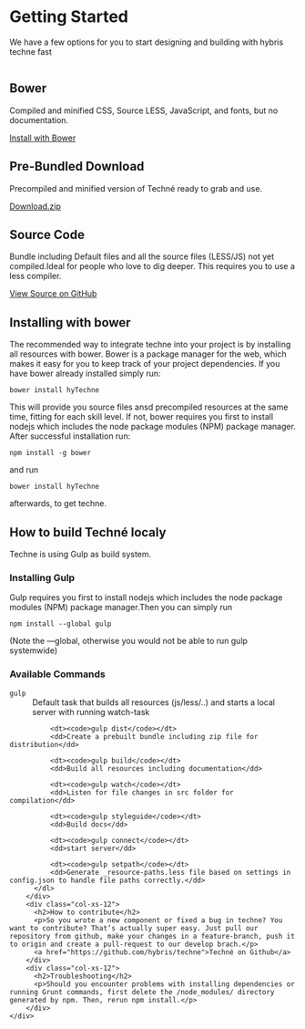 <div class="hyGettingStartedPage container-fluid" >
    <div class="page-header">
        <h1 class="">Getting Started</h1>
        <p class="">We have a few options for you to start designing and building with hybris techne fast</p>
    </div>
    <div class="row">
        <div class="col-xs-12 col-md-6"></div>
    </div>
    <div class="row column definitions">
        <div class="col-xs-12 col-md-4">
          <h2>Bower</h2>
          <p>Compiled and minified CSS, Source LESS,  JavaScript, and fonts, but no documentation.</p>
	        <a class="btn btn-warning" href="https://libraries.io/bower/hyTechne">Install with Bower</a>
        </div>
        <div class="col-xs-12 col-md-4">
          <h2>Pre-Bundled Download</h2>
          <p>Precompiled and minified version of Techné ready to grab and use.</p>
          <a class="btn btn-warning" href="/public/release-archive">Download.zip</a>
        </div>
        <div class="col-xs-12 col-md-4">
        <h2>Source Code</h2>
	        <p>Bundle including Default files and all the source files (LESS/JS) not yet compiled.Ideal for people who love to dig deeper. 
	        This requires you to use a less compiler.</p>
	        <a class="btn btn-warning" href="https://github.com/hybris/techne">View Source on GitHub</a>
        </div>
        <div class="col-xs-12">
          <h2 class="">Installing with bower</h2>
          <p>
            The recommended way to integrate techne into your project is by installing all resources with bower. Bower is a package manager for the web, which makes it easy for you to keep track of your project dependencies. If you have bower already installed simply run:
          </p>
          <code>bower install hyTechne</code>
          <p>  
            This will provide you source files ansd precompiled resources at the same time, fitting for each skill level.
            If not, bower requires you first to install nodejs which includes the node package modules (NPM) package manager. After successful installation run:
          </p>  
          <code>npm install -g bower</code>
          <p>and run</p> 
          <code>bower install hyTechne</code> 
          <p>afterwards, to get techne.</p>
        </div>
        <div class="col-xs-12">
          <h2 class="">How to build Techné localy</h2>
          <p>
            Techne is using Gulp as build system. 
          </p>
          <h3>Installing Gulp</h3>
          <p>
            Gulp requires you first to install nodejs which includes the node package modules (NPM) package manager.Then you can simply run 
          </p>
          <code>npm install --global gulp</code>
          <p>(Note the —global, otherwise you would not be able to run gulp systemwide)</p>
          <h3>Available Commands</h3>
          <dl>
	          <dt><code>gulp</code></dt>
	          <dd>Default task that builds all resources (js/less/..) and starts a local server with running watch-task</dd>
	          
	          <dt><code>gulp dist</code></dt>
	          <dd>Create a prebuilt bundle including zip file for distribution</dd>
	          
	          <dt><code>gulp build</code></dt>
	          <dd>Build all resources including documentation</dd>
	          
	          <dt><code>gulp watch</code></dt>
	          <dd>Listen for file changes in src folder for compilation</dd>
	          
	          <dt><code>gulp styleguide</code></dt>
	          <dd>Build docs</dd>
	          
	          <dt><code>gulp connect</code></dt>
	          <dd>start server</dd>
	          
	          <dt><code>gulp setpath</code></dt>
	          <dd>Generate _resource-paths.less file based on settings in config.json to handle file paths correctly.</dd>
          </dl>
        </div>
        <div class="col-xs-12">
          <h2>How to contribute</h2>
          <p>So you wrote a new component or fixed a bug in techne? You want to contribute? That’s actually super easy. Just pull our repository from github, make your changes in a feature-branch, push it to origin and create a pull-request to our develop brach.</p>
          <a href="https://github.com/hybris/techne">Techné on Github</a>
        </div>
        <div class="col-xs-12">
          <h2>Troubleshooting</h2>
          <p>Should you encounter problems with installing dependencies or running Grunt commands, first delete the /node_modules/ directory generated by npm. Then, rerun npm install.</p>
        </div>
    </div>
    
</div>